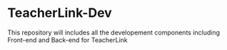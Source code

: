 # TeacherLink-Dev
This repository will includes all the developement components including Front-end and Back-end for TeacherLink
